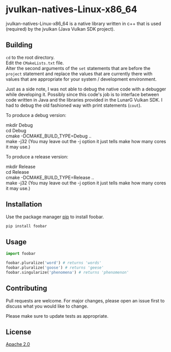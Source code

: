 # jvulkan-natives-Linux-x86_64

jvulkan-natives-Linux-x86_64 is a native library written in c++ that is used (required) by the 
jvulkan (Java Vulkan SDK project).

## Building
<code>cd</code> to the root directory.<br/>
Edit the <code>CMakeLists.txt</code> file.<br/>
Alter the second arguments of the <code>set</code> statements that are 
before the <code>project</code> statement and replace the values that are 
currently there with values that are appropriate for your system / development 
environment.
<p>
Just as a side note, I was not able to debug the native code with a debugger while 
developing it.  Possibly since this code's job is to interface between code written
in Java and the libraries provided in the LunarG Vulkan SDK. I had to debug the old fashioned way with print statements (<code>cout</code>).

To produce a debug version:

mkdir Debug<br/>
cd Debug<br/>
cmake -DCMAKE_BUILD_TYPE=Debug ..<br/>
make -j32 (You may leave out the -j option it just tells make how many cores it may use.)<br/>

To produce a release version:

mkdir Release<br/>
cd Release<br/>
cmake -DCMAKE_BUILD_TYPE=Release ..<br/>
make -j32 (You may leave out the -j option it just tells make how many cores it may use.)<br/>



## Installation

Use the package manager [pip](https://pip.pypa.io/en/stable/) to install foobar.

```bash
pip install foobar
```

## Usage

```python
import foobar

foobar.pluralize('word') # returns 'words'
foobar.pluralize('goose') # returns 'geese'
foobar.singularize('phenomena') # returns 'phenomenon'
```

## Contributing
Pull requests are welcome. For major changes, please open an issue first to discuss what you would like to change.

Please make sure to update tests as appropriate.

## License
[Apache 2.0](http://www.apache.org/licenses/LICENSE-2.0)